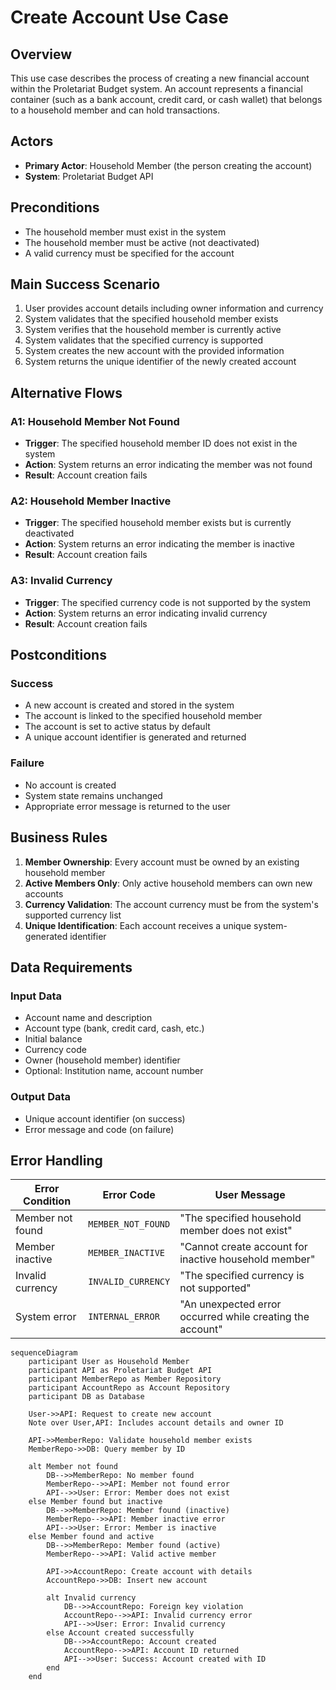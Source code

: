 # Create Account Use Case

## Overview

This use case describes the process of creating a new financial account within the Proletariat Budget system. An account represents a financial container (such as a bank account, credit card, or cash wallet) that belongs to a household member and can hold transactions.

## Actors

- **Primary Actor**: Household Member (the person creating the account)
- **System**: Proletariat Budget API

## Preconditions

- The household member must exist in the system
- The household member must be active (not deactivated)
- A valid currency must be specified for the account

## Main Success Scenario

1. User provides account details including owner information and currency
2. System validates that the specified household member exists
3. System verifies that the household member is currently active
4. System validates that the specified currency is supported
5. System creates the new account with the provided information
6. System returns the unique identifier of the newly created account

## Alternative Flows

### A1: Household Member Not Found
- **Trigger**: The specified household member ID does not exist in the system
- **Action**: System returns an error indicating the member was not found
- **Result**: Account creation fails

### A2: Household Member Inactive
- **Trigger**: The specified household member exists but is currently deactivated
- **Action**: System returns an error indicating the member is inactive
- **Result**: Account creation fails

### A3: Invalid Currency
- **Trigger**: The specified currency code is not supported by the system
- **Action**: System returns an error indicating invalid currency
- **Result**: Account creation fails

## Postconditions

### Success
- A new account is created and stored in the system
- The account is linked to the specified household member
- The account is set to active status by default
- A unique account identifier is generated and returned

### Failure
- No account is created
- System state remains unchanged
- Appropriate error message is returned to the user

## Business Rules

1. **Member Ownership**: Every account must be owned by an existing household member
2. **Active Members Only**: Only active household members can own new accounts
3. **Currency Validation**: The account currency must be from the system's supported currency list
4. **Unique Identification**: Each account receives a unique system-generated identifier

## Data Requirements

### Input Data
- Account name and description
- Account type (bank, credit card, cash, etc.)
- Initial balance
- Currency code
- Owner (household member) identifier
- Optional: Institution name, account number

### Output Data
- Unique account identifier (on success)
- Error message and code (on failure)

## Error Handling

| Error Condition | Error Code | User Message |
|----------------|------------|--------------|
| Member not found | `MEMBER_NOT_FOUND` | "The specified household member does not exist" |
| Member inactive | `MEMBER_INACTIVE` | "Cannot create account for inactive household member" |
| Invalid currency | `INVALID_CURRENCY` | "The specified currency is not supported" |
| System error | `INTERNAL_ERROR` | "An unexpected error occurred while creating the account" |


```mermaid
sequenceDiagram
    participant User as Household Member
    participant API as Proletariat Budget API
    participant MemberRepo as Member Repository
    participant AccountRepo as Account Repository
    participant DB as Database

    User->>API: Request to create new account
    Note over User,API: Includes account details and owner ID

    API->>MemberRepo: Validate household member exists
    MemberRepo->>DB: Query member by ID

    alt Member not found
        DB-->>MemberRepo: No member found
        MemberRepo-->>API: Member not found error
        API-->>User: Error: Member does not exist
    else Member found but inactive
        DB-->>MemberRepo: Member found (inactive)
        MemberRepo-->>API: Member inactive error
        API-->>User: Error: Member is inactive
    else Member found and active
        DB-->>MemberRepo: Member found (active)
        MemberRepo-->>API: Valid active member

        API->>AccountRepo: Create account with details
        AccountRepo->>DB: Insert new account

        alt Invalid currency
            DB-->>AccountRepo: Foreign key violation
            AccountRepo-->>API: Invalid currency error
            API-->>User: Error: Invalid currency
        else Account created successfully
            DB-->>AccountRepo: Account created
            AccountRepo-->>API: Account ID returned
            API-->>User: Success: Account created with ID
        end
    end
```